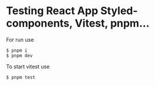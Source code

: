 # Testing React App Styled-components, Vitest, pnpm...

For run use

```
$ pnpm i
$ pnpm dev
```

To start vitest use

```
$ pnpm test
```
